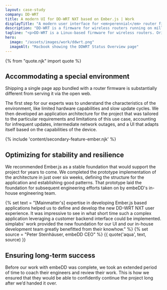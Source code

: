 ```yaml
---
layout: case-study
company: DD-WRT
title: A modern UI for DD-WRT NXT based on Ember.js | Work
displayTitle: "A modern user interface for <em>perennial</em> router firmware"
description: "DD-WRT is a firmware for wireless routers running on millions of devices worldwide. Mainmatter developed an Ember.js based foundation for a new configuration UI."
tagline: "<p>DD-WRT is a Linux-based firmware for wireless routers. Originally designed for the Linksys WRT54G series, it now runs on a wide variety of models and is installed on millions of devices worldwide.</p>"
hero:
  image: "/assets/images/work/ddwrt.png"
  imageAlt: "Macbook showing the DDWRT Status Overview page"
---
```


{% from "quote.njk" import quote %}

## Accommodating a special environment

Shipping a single page app bundled with a router firmware is substantially different from serving it via the open web.

The first step for our experts was to understand the characteristics of the environment, like limited hardware capabilities and slow update cycles. We then developed an application architecture for the project that was tailored to the particular requirements and limitations of this use case, accounting for infrequent updates, intermediate network outages, and a UI that adapts itself based on the capabilities of the device.

{% include 'content/secondary-feature-ember.njk' %}

## Optimizing for stability and resilience

We recommended Ember.js as a stable foundation that would support the project for years to come. We completed the prototype implementation of the architecture in just over six weeks, defining the structure for the application and establishing good patterns. That prototype laid the foundation for subsequent engineering efforts taken on by embeDD's in-house engineering team.

{% set text = "[Mainmatter's] expertise in developing Ember.js based applications helped us to define and develop the new DD-WRT NXT user experience. It was impressive to see in what short time such a complex application leveraging a customer backend interface could be implemented. simplabs' work provided the new foundation for our UI and our in-house development team greatly benefitted from their knowhow." %}
{% set source = "Peter Steinhäuser, embeDD CEO" %}
{{ quote('aqua', text, source) }}

## Ensuring long-term success

Before our work with embeDD was complete, we took an extended period of time to coach their engineers and review their work. This is how we ensured that they would be able to confidently continue the project long after we’d handed it over.
